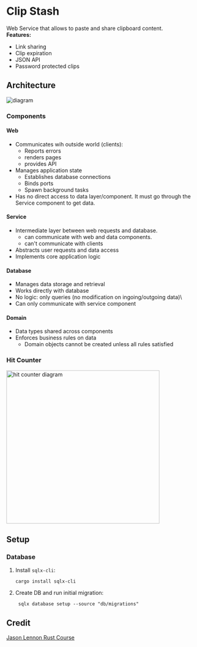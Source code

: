 # Clip Stash
Web Service that allows to paste and share clipboard content.  
**Features:**  
- Link sharing
- Clip expiration
- JSON API
- Password protected clips

## Architecture
![diagram](architecture.png)

### Components
#### Web
- Communicates wih outside world (clients):
  - Reports errors
  - renders pages
  - provides API
- Manages application state
  - Establishes database connections
  - Binds ports
  - Spawn background tasks
- Has no direct access to data layer/component. It must go through the Service component to get data.

#### Service
- Intermediate layer between web requests and database.
  - can communicate with web and data components.
  - can't communicate with clients
- Abstracts user requests and data access
- Implements core application logic

#### Database
- Manages data storage and retrieval
- Works directly with database
- No logic: only queries (no modification on ingoing/outgoing data)\
- Can only communicate with service component

#### Domain
- Data types shared across components
- Enforces business rules on data
  - Domain objects cannot be created unless all rules satisfied

### Hit Counter
<img src="hit_counter.png" width="400" alt="hit counter diagram">


## Setup
### Database
1. Install `sqlx-cli`:
    ```commandline
    cargo install sqlx-cli
    ```
2. Create DB and run initial migration:
   ```commandline
    sqlx database setup --source "db/migrations"
    ``` 

## Credit
[Jason Lennon Rust Course](https://github.com/jayson-lennon/ztm-rust)